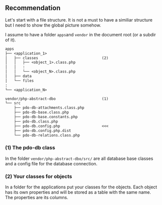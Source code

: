 ## Recommendation

Let's start with a file structure. It is not a must to have a similiar structure but I need to show the global picture somehow.

I assume to have a folder `apps`and `vendor` in the document root (or a subdir of it).

```txt
apps
├── <application_1>
│   ├── classes                             (2)
│   │   ├── <object_1>.class.php
│   │   :
│   │   └── <object_N>.class.php
│   ├── data
│   └── files
:
└── <application_N>

vendor/php-abstract-dbo                     (1)
└── src
    ├── pdo-db-attachments.class.php
    ├── pdo-db-base.class.php
    ├── pdo-db-base.constants.php
    ├── pdo-db.class.php
    ├── pdo-db.config.php                   <<<
    ├── pdo-db.config.php.dist
    └── pdo-db-relations.class.php
```

### (1) The pdo-db class

In the folder `vendor/php-abstract-dbo/src/` are all database base classes and a config file for the database connection.

### (2) Your classes for objects

In a folder for the applications put your classes for the objects.
Each object has its own properties and will be stored as a table with the same name. The properties are its columns.
